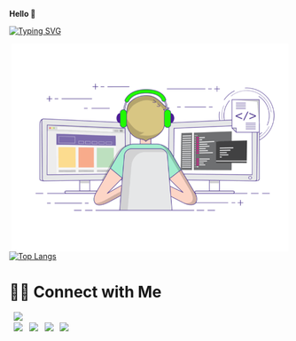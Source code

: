 **Hello 👋** 


[![Typing SVG](https://readme-typing-svg.demolab.com?font=Fira+Code&pause=1000&random=false&width=435&lines=I+am+Manan+Poddar)](https://git.io/typing-svg)


<img align="right" alt="GIF" src="https://raw.githubusercontent.com/devSouvik/devSouvik/master/gif3.gif" width="500"/>


[![Top Langs](https://github-readme-stats.vercel.app/api/top-langs/?username=manan652&layout=compact&text_color=daf7dc&bg_color=151515)](https://github.com/manan652/github-readme-stats)



<h1> 🤝🏻 Connect with Me </h1>

<p align="center">
 
&nbsp; <a href="https://www.instagram.com/manan.856/" target="_blank" rel="noopener noreferrer"><img src="https://img.icons8.com/plasticine/100/000000/instagram-new.png" width="50" /></a>  
&nbsp; <a href="https://www.linkedin.com/in/manan-poddar/" target="_blank" rel="noopener noreferrer"><img src="https://img.icons8.com/plasticine/100/000000/linkedin.png" width="50" /></a>
&nbsp; <a href="https://www.geeksforgeeks.org/user/mananplvnw/" target="_blank" rel="noopener noreferrer"><img src="https://img.icons8.com/color/100/GeeksforGeeks.png"  width="50" /></a>
&nbsp; <a href="https://leetcode.com/u/mananpoddar307/" target="_blank" rel="noopener noreferrer"><img src="https://img.icons8.com/external-tal-revivo-shadow-tal-revivo/24/external-level-up-your-coding-skills-and-quickly-land-a-job-logo-shadow-tal-revivo.png"  width="50" /></a>
&nbsp; <a href="mailto:mananpoddar307@gmail.com" target="_blank" rel="noopener noreferrer"><img src="https://img.icons8.com/plasticine/100/000000/gmail.png"  width="50" /></a>

</p>

